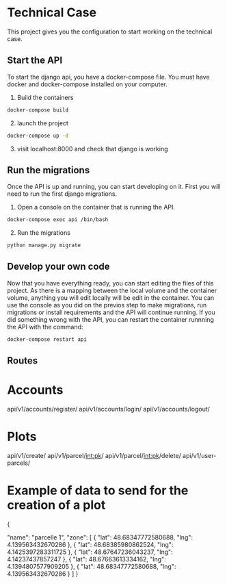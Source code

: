 # Technical Case

This project gives you the configuration to start working on the technical case.

## Start the API

To start the django api, you have a docker-compose file. You must have docker and docker-compose installed on your computer.

1. Build the containers
```bash
docker-compose build
```
2. launch the project
```bash
docker-compose up -d
```
3. visit localhost:8000 and check that django is working


## Run the migrations

Once the API is up and running, you can start developing on it.
First you will need to run the first django migrations.
1. Open a console on the container that is running the API.
```bash
docker-compose exec api /bin/bash
```
2. Run the migrations
```bash
python manage.py migrate
```

## Develop your own code

Now that you have everything ready, you can start editing the files of this project. As there is a mapping between the local volume and the container volume, anything you will edit locally will be edit in the container. You can use the console as you did on the previos step to make migrations, run migrations or install requirements and the API will continue running. If you did something wrong with the API, you can restart the container runnning the API with the command:
```bash
docker-compose restart api
```

## Routes

# Accounts

api/v1/accounts/register/
api/v1/accounts/login/
api/v1/accounts/logout/

# Plots
api/v1/create/
api/v1/parcel/<int:pk>/
api/v1/parcel/<int:pk>/delete/
api/v1/user-parcels/

# Example of data to send for the creation of a plot

{

  "name": "parcelle 1",
  "zone": [
      {
        "lat": 48.68347772580688,
        "lng": 4.139563432670286
      },
      {
        "lat": 48.68385980862524,
        "lng": 4.1425397283311725
      },
      {
        "lat": 48.67647236043237,
        "lng": 4.14237437857247
      },
      {
        "lat": 48.67663613334162,
        "lng": 4.1394807577909205
      },
      {
        "lat": 48.68347772580688,
        "lng": 4.139563432670286
      }
  ]
}